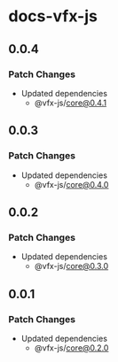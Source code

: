 # docs-vfx-js

## 0.0.4

### Patch Changes

-   Updated dependencies
    -   @vfx-js/core@0.4.1

## 0.0.3

### Patch Changes

-   Updated dependencies
    -   @vfx-js/core@0.4.0

## 0.0.2

### Patch Changes

-   Updated dependencies
    -   @vfx-js/core@0.3.0

## 0.0.1

### Patch Changes

-   Updated dependencies
    -   @vfx-js/core@0.2.0

